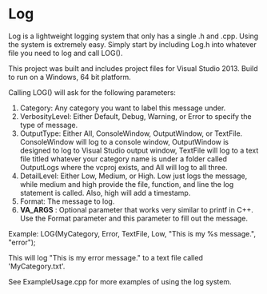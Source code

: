 # Log

Log is a lightweight logging system that only has a single .h and .cpp. Using the system is extremely easy. Simply start by including Log.h into whatever file you need to log and call LOG().

This project was built and includes project files for Visual Studio 2013. Build to run on a Windows, 64 bit platform.

Calling LOG() will ask for the following parameters:
  1. Category: Any category you want to label this message under.
  2. VerbosityLevel: Either Default, Debug, Warning, or Error to specify the type of message.
  3. OutputType: Either All, ConsoleWindow, OutputWindow, or TextFile. ConsoleWindow will log to a console window, OutputWindow is designed to log to Visual Studio output window, TextFile will log to a text file titled whatever your category name is under a folder called OutputLogs where the vcproj exists, and All will log to all three.
  4. DetailLevel: Either Low, Medium, or High. Low just logs the message, while medium and high provide the file, function, and line the log statement is called. Also, high will add a timestamp.
  5. Format: The message to log.
  6.  __VA_ARGS__ : Optional parameter that works very similar to printf in C++. Use the Format parameter and this parameter to fill out the message.

Example:
LOG(MyCategory, Error, TextFile, Low, "This is my %s message.", "error");

This will log "This is my error message." to a text file called 'MyCategory.txt'.

See ExampleUsage.cpp for more examples of using the log system.
